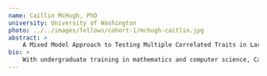 ```yaml
---
name: Caillin McHugh, PhD
university: University of Washington
photo: ../../images/fellows/cohort-1/mchugh-caitlin.jpg
abstract: >
    A Mixed Model Approach to Testing Multiple Correlated Traits in Large amples: An Application to the TOPMed Hematology Phenotypes
bio: >
    With undergraduate training in mathematics and computer science, Caillin McHugh found her passion in biostatistics where mathematics and statistics are driven by questions whose answers might impact our world someday. McHugh’s PhD focused on developing statistical methods for disease association testing among samples with structure such as familial relatedness or population structure, valid for the autosomes and the X chromosome. Residing in NYC, she is currently a research scientist at the Genetic Analysis Center in the Biostatistics Department at the University of Washington, working on methods for large-scale population-based studies such as TOPMed. In her spare time, she loves to knit.
---
```


